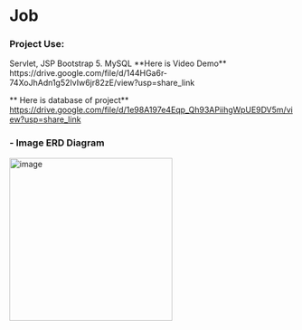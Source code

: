 # Job
<h3>Project Use:</h3>
Servlet, JSP
Bootstrap 5.
MySQL
**Here is Video Demo** https://drive.google.com/file/d/144HGa6r-74XoJhAdn1g52IvIw6jr82zE/view?usp=share_link

** Here is database of project** https://drive.google.com/file/d/1e98A197e4Eqp_Qh93APiihgWpUE9DV5m/view?usp=share_link
<h3>- Image ERD Diagram</h3>
<img width="288" alt="image" src="https://github.com/50288205nguyenngocgiau/Job/assets/94311488/71c5501b-4eeb-4c80-861b-ea5edfd86806">
